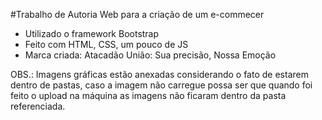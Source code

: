 #Trabalho de Autoria Web para a criação de um e-commecer 
- Utilizado o framework Bootstrap
- Feito com HTML, CSS, um pouco de JS
- Marca criada: Atacadão União: Sua precisão, Nossa Emoção

OBS.: Imagens gráficas estão anexadas considerando o fato de estarem dentro de pastas, caso a imagem não carregue possa ser que quando foi feito o upload na máquina as imagens não ficaram dentro da pasta referenciada.
